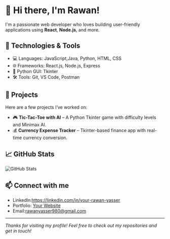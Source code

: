 # 👋 Hi there, I'm Rawan!

I'm a passionate web developer who loves building user-friendly applications using **React**, **Node.js**, and more.

## 🔧 Technologies & Tools
- 💻 Languages: JavaScript,Java, Python, HTML, CSS
- 🌐 Frameworks: React.js, Node.js, Express
- 🐍 Python GUI: Tkinter
- 🛠️ Tools: Git, VS Code, Postman

## 🚀 Projects
Here are a few projects I’ve worked on:
- 🎮 **Tic-Tac-Toe with AI** – A Python Tkinter game with difficulty levels and Minimax AI.
- 💰 **Currency Expense Tracker** – Tkinter-based finance app with real-time currency conversion.

## 📈 GitHub Stats
![GitHub Stats](https://github-readme-stats.vercel.app/api?username=RawanYasser297&show_icons=true&theme=radical)

## 📫 Connect with me
- LinkedIn:https://linkedin.com/in/your-rawan-yasser
- Portfolio: [Your Website](https://your-portfolio.com)
- Email:rawanyasser980@gmail.com

---

_Thanks for visiting my profile! Feel free to check out my repositories and get in touch!_
